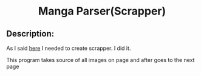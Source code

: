 <h1 align="center">Manga Parser(Scrapper)</h1>
<h2>Description: </h2>
<p>As I said <a href='https://github.com/Yueuwu/read-manga-bastard'>here</a> I needed to create scrapper. I did it.</p>
<p>This program takes source of all images on page and after goes to the next page</p>
